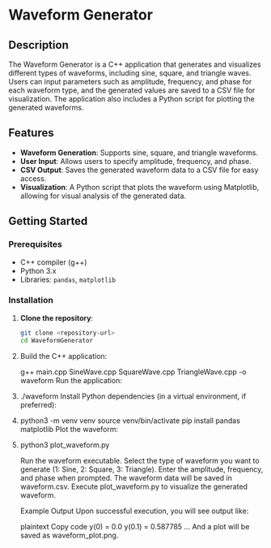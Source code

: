 # Waveform Generator

## Description
The Waveform Generator is a C++ application that generates and visualizes different types of waveforms, including sine, square, and triangle waves. Users can input parameters such as amplitude, frequency, and phase for each waveform type, and the generated values are saved to a CSV file for visualization. The application also includes a Python script for plotting the generated waveforms.

## Features
- **Waveform Generation**: Supports sine, square, and triangle waveforms.
- **User Input**: Allows users to specify amplitude, frequency, and phase.
- **CSV Output**: Saves the generated waveform data to a CSV file for easy access.
- **Visualization**: A Python script that plots the waveform using Matplotlib, allowing for visual analysis of the generated data.

## Getting Started

### Prerequisites
- C++ compiler (g++)
- Python 3.x
- Libraries: `pandas`, `matplotlib`

### Installation
1. **Clone the repository**:
   ```bash
   git clone <repository-url>
   cd WaveformGenerator

2. Build the C++ application:

    g++ main.cpp SineWave.cpp SquareWave.cpp TriangleWave.cpp -o waveform
    Run the application:

3.    ./waveform
    Install Python dependencies (in a virtual environment, if preferred):

4.    python3 -m venv venv
    source venv/bin/activate
    pip install pandas matplotlib
    Plot the waveform:

5.  python3 plot_waveform.py

    Run the waveform executable. Select the type of waveform you want to generate (1: Sine, 2: Square, 3: Triangle). Enter the amplitude, frequency, and phase when prompted. The waveform data will be saved in waveform.csv. Execute          plot_waveform.py to visualize the generated waveform.

    Example Output
    Upon successful execution, you will see output like:

    plaintext
    Copy code
    y(0) = 0.0
    y(0.1) = 0.587785
    ...
    And a plot will be saved as waveform_plot.png.

